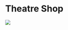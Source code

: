 # Theatre Shop
![](https://static.tildacdn.com/tild3936-3364-4838-b535-306436316135/shelkunchik.jpg)

